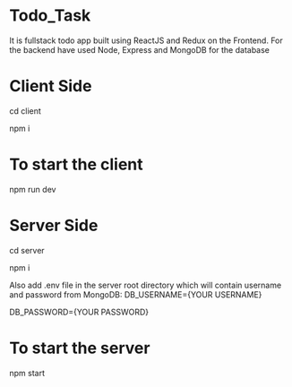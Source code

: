 # Todo_Task

It is fullstack todo app built using ReactJS and Redux on the Frontend. For the backend have used Node, Express and MongoDB for the database

# Client Side

cd client

npm i

# To start the client

npm run dev

# Server Side

cd server

npm i

Also add .env file in the server root directory which will contain username and password from MongoDB:
DB_USERNAME={YOUR USERNAME}

DB_PASSWORD={YOUR PASSWORD}

# To start the server

npm start
